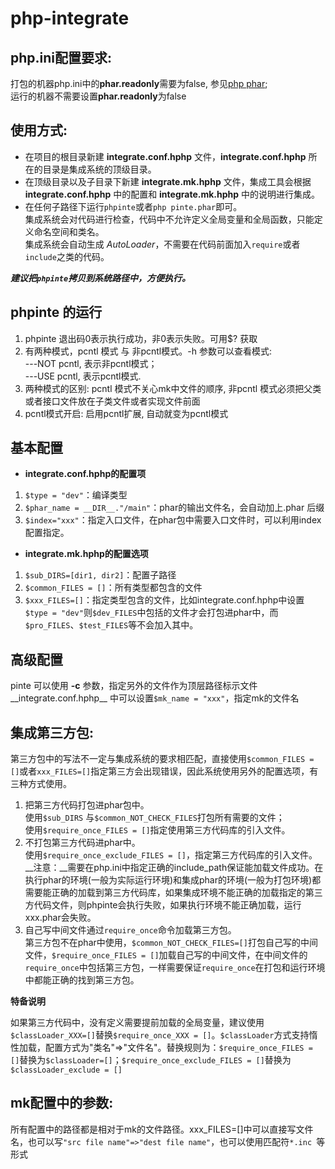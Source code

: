 # php-integrate


## php.ini配置要求:

打包的机器php.ini中的**phar.readonly**需要为false, 参见[php phar](http://php.net/manual/zh/phar.configuration.php);  
运行的机器不需要设置**phar.readonly**为false

## 使用方式:

* 在项目的根目录新建 **integrate.conf.hphp** 文件，**integrate.conf.hphp** 所在的目录是集成系统的顶级目录。   
* 在顶级目录以及子目录下新建 **integrate.mk.hphp** 文件，集成工具会根据 **integrate.conf.hphp** 中的配置和 **integrate.mk.hphp** 中的说明进行集成。  
* 在任何子路径下运行`phpinte`或者`php pinte.phar`即可。  
集成系统会对代码进行检查，代码中不允许定义全局变量和全局函数，只能定义命名空间和类名。   
集成系统会自动生成 _AutoLoader_，不需要在代码前面加入`require`或者 `include`之类的代码。  

_**建议把`phpinte`拷贝到系统路径中，方便执行。**_

## phpinte 的运行

1. phpinte 退出码0表示执行成功，非0表示失败。可用$? 获取
2. 有两种模式，pcntl 模式 与 非pcntl模式。-h 参数可以查看模式:  
		---NOT pcntl, 表示非pcntl模式；   
		---USE pcntl, 表示pcntl模式. 
3. 两种模式的区别: pcntl 模式不关心mk中文件的顺序, 非pcntl 模式必须把父类或者接口文件放在子类文件或者实现文件前面
4. pcntl模式开启: 启用pcntl扩展, 自动就变为pcntl模式

## 基本配置

*   **integrate.conf.hphp的配置项**

1. `$type = "dev"`：编译类型   
2. `$phar_name = __DIR__."/main"`：phar的输出文件名，会自动加上.phar 后缀   
3. `$index="xxx"`：指定入口文件，在phar包中需要入口文件时，可以利用index配置指定。


*   **integrate.mk.hphp的配置选项**

1. `$sub_DIRS=[dir1, dir2]`：配置子路径   
2. `$common_FILES = []`：所有类型都包含的文件   
3. `$xxx_FILES=[]`：指定类型包含的文件，比如integrate.conf.hphp中设置`$type = "dev"`则`$dev_FILES`中包括的文件才会打包进phar中，而`$pro_FILES`、`$test_FILES`等不会加入其中。

## 高级配置

pinte 可以使用 __-c__ 参数，指定另外的文件作为顶层路径标示文件__integrate.conf.hphp__ 中可以设置`$mk_name = "xxx"`，指定mk的文件名

## 集成第三方包:

第三方包中的写法不一定与集成系统的要求相匹配，直接使用`$common_FILES = []`或者`xxx_FILES=[]`指定第三方会出现错误，因此系统使用另外的配置选项，有三种方式使用。

1. 把第三方代码打包进phar包中。  
使用`$sub_DIRS` 与`$common_NOT_CHECK_FILES`打包所有需要的文件；  
使用`$require_once_FILES = []`指定使用第三方代码库的引入文件。
2. 不打包第三方代码进phar中。  
使用`$require_once_exclude_FILES = []`，指定第三方代码库的引入文件。  
__注意：__需要在php.ini中指定正确的include_path保证能加载文件成功。在执行phar的环境(一般为实际运行环境)和集成phar的环境(一般为打包环境)都需要能正确的加载到第三方代码库，如果集成环境不能正确的加载指定的第三方代码文件，则phpinte会执行失败，如果执行环境不能正确加载，运行xxx.phar会失败。
3. 自己写中间文件通过`require_once`命令加载第三方包。  
第三方包不在phar中使用，`$common_NOT_CHECK_FILES=[]`打包自己写的中间文件，`$require_once_FILES = []`加载自己写的中间文件，在中间文件的 `require_once`中包括第三方包，一样需要保证`require_once`在打包和运行环境中都能正确的找到第三方包。  
     
**特备说明**  
 
如果第三方代码中，没有定义需要提前加载的全局变量，建议使用`$classLoader_XXX=[]`替换`$require_once_XXX = []`。`$classLoader`方式支持惰性加载，配置方式为"类名"=>"文件名"。替换规则为：`$require_once_FILES = []`替换为`$classLoader=[]`；`$require_once_exclude_FILES = []`替换为`$classLoader_exclude = []`
   

## mk配置中的参数:

所有配置中的路径都是相对于mk的文件路径。xxx_FILES=[]中可以直接写文件名，也可以写`"src file name"=>"dest file name"`，也可以使用匹配符`*.inc `等形式


